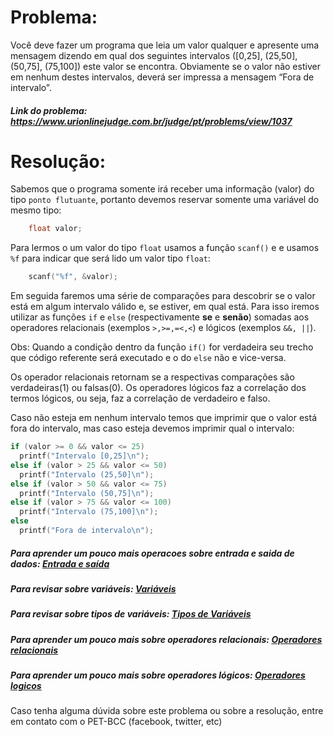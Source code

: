 # Problema:
 
Você deve fazer um programa que leia um valor qualquer e apresente uma mensagem dizendo em qual dos seguintes intervalos ([0,25], (25,50], (50,75], (75,100]) este valor se encontra. Obviamente se o valor não estiver em nenhum destes intervalos, deverá ser impressa a mensagem “Fora de intervalo”.
 
##### Link do problema: https://www.urionlinejudge.com.br/judge/pt/problems/view/1037
 
# Resolução:
 
Sabemos que o programa somente irá receber uma informação (valor) do tipo `ponto flutuante`, portanto devemos reservar somente uma variável do mesmo tipo:
 
```c
    float valor;
```
 
Para lermos o um valor do tipo `float` usamos a função `scanf()` e e usamos `%f` para indicar que será lido um valor tipo `float`:
 
```c
    scanf("%f", &valor);
```
 
Em seguida faremos uma série de comparações para descobrir se o valor está em algum intervalo válido e, se estiver, em qual está. Para isso iremos utilizar as funções `if` e `else` (respectivamente **se** e **senão**) somadas aos operadores relacionais (exemplos `>,>=,=<,<`) e lógicos (exemplos `&&, ||`).
 
Obs: Quando a condição dentro da função `if()` for verdadeira seu trecho que código referente será executado e o do `else` não e vice-versa.
 
Os operador relacionais retornam se a respectivas comparações são verdadeiras(1) ou falsas(0). Os operadores lógicos faz a correlação dos termos lógicos, ou seja, faz a correlação de verdadeiro e falso.
 
Caso não esteja em nenhum intervalo temos que imprimir que o valor está fora do intervalo, mas caso esteja devemos imprimir qual o intervalo:
 
```c
if (valor >= 0 && valor <= 25)
  printf("Intervalo [0,25]\n");
else if (valor > 25 && valor <= 50)
  printf("Intervalo (25,50]\n");
else if (valor > 50 && valor <= 75)
  printf("Intervalo (50,75]\n");
else if (valor > 75 && valor <= 100)
  printf("Intervalo (75,100]\n");
else
  printf("Fora de intervalo\n");
```
 
##### Para aprender um pouco mais operacoes sobre entrada e saida de dados: [Entrada e saída](http://linguagemc.com.br/operacoes-de-entrada-e-saida-de-dados-em-linguagem-c/)
 
##### Para revisar sobre variáveis: [Variáveis](http://linguagemc.com.br/variaveis-em-linguagem-c/)
 
##### Para revisar sobre tipos de variáveis: [Tipos de Variáveis](http://linguagemc.com.br/tipos-de-dados-em-c/)
 
##### Para aprender um pouco mais sobre operadores relacionais: [Operadores relacionais](http://linguagemc.com.br/operadores-relacionais/)
 
##### Para aprender um pouco mais sobre operadores lógicos: [Operadores logicos](http://linguagemc.com.br/operadores-logicos-em-c/)
 
Caso tenha alguma dúvida sobre este problema ou sobre a resolução, entre em contato com o PET-BCC (facebook, twitter, etc)
 
